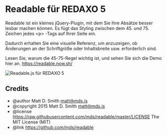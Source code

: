 Readable für REDAXO 5
========================

Readable ist ein kleines jQuery-Plugin, mit dem Sie Ihre Absätze besser lesbar machen können. Es fügt das Styling zwischen dem 45. und 75. Zeichen jedes &lt;p&gt; -Tags auf Ihrer Seite ein.

Dadurch erhalten Sie eine visuelle Referenz, um anzuzeigen, ob Änderungen an der Schriftgröße oder Inhaltsbreite usw. erforderlich sind.

Lesen Sie, warum die 45-75-Regel wichtig ist, und sehen Sie sich die Demo hier an. https://readable.now.sh/

![Readable.js für REDAXO 5](https://camo.githubusercontent.com/ac1c810d20e601e4810638b24382e5485c7b6f87/68747470733a2f2f73332e616d617a6f6e6177732e636f6d2f662e636c2e6c792f6974656d732f3038316b3169306c3147317330393062327432572f7265616461626c652e676966 "Readable Redaxo 5")


Credits
-------

<ul>
<li>@author    Matt D. Smith <a href="mailto:matt@mds.is">matt@mds.is</a></li>
<li>@copyright 2015 Matt D. Smith <a href="mailto:matt@mds.is">matt@mds.is</a></li>
<li>@license   <a href="https://raw.githubusercontent.com/mds/readable/master/LICENSE">https://raw.githubusercontent.com/mds/readable/master/LICENSE</a>  The MIT License (MIT)</li>
<li>@link      <a href="https://github.com/mds/readable">https://github.com/mds/readable</a></li>
</ul>

